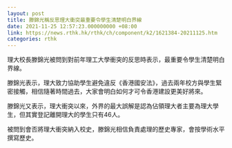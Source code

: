 ```yaml
---
layout: post
title: 滕錦光稱反思理大衝突最重要令學生清楚明白界線
date: 2021-11-25 12:57:23.000000000 +08:00
link: https://news.rthk.hk/rthk/ch/component/k2/1621384-20211125.htm
categories: rthk
---
```


理大校長滕錦光被問到對前年理工大學衝突的反思時表示，最重要令學生清楚明白界線。

滕錦光表示，理大致力協助學生避免違反《香港國安法》，過去兩年校方與學生緊密接觸，相信隨著時間過去，大家會明白如何才可令香港建設更美好將來。

滕錦光又表示，理大衝突以來，外界的最大誤解是認為佔領理大者主要為理大學生，但其實登記離開理大的學生只有46人。

被問到會否將理大衝突納入校史，滕錦光相信負責處理的歷史專家，會按學術水平撰寫歷史。
